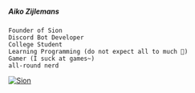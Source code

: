 ##### Aiko Zijlemans
```
Founder of Sion
Discord Bot Developer
College Student
Learning Programming (do not expect all to much 🤣)
Gamer (I suck at games~)
all-round nerd
```
<a href="https://top.gg/bot/681433074944442384">
    <img src="https://top.gg/api/widget/681433074944442384.svg" alt="Sion" />
</a>
